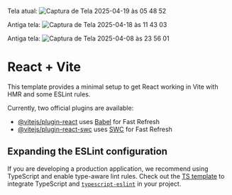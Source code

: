 
Tela atual:
![Captura de Tela 2025-04-19 às 05 48 52](https://github.com/user-attachments/assets/168cec78-9482-4081-bcf7-99ea26ccbd20)

Antiga tela:
![Captura de Tela 2025-04-18 às 11 43 03](https://github.com/user-attachments/assets/efc70418-0807-4343-92ce-f4b4add5e096)

Antiga tela:
![Captura de Tela 2025-04-08 às 23 56 01](https://github.com/user-attachments/assets/aff2f3dc-f82a-4b09-a83c-36a8467f00ac)

# React + Vite

This template provides a minimal setup to get React working in Vite with HMR and some ESLint rules.

Currently, two official plugins are available:

- [@vitejs/plugin-react](https://github.com/vitejs/vite-plugin-react/blob/main/packages/plugin-react/README.md) uses [Babel](https://babeljs.io/) for Fast Refresh
- [@vitejs/plugin-react-swc](https://github.com/vitejs/vite-plugin-react-swc) uses [SWC](https://swc.rs/) for Fast Refresh

## Expanding the ESLint configuration

If you are developing a production application, we recommend using TypeScript and enable type-aware lint rules. Check out the [TS template](https://github.com/vitejs/vite/tree/main/packages/create-vite/template-react-ts) to integrate TypeScript and [`typescript-eslint`](https://typescript-eslint.io) in your project.

